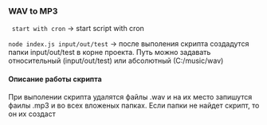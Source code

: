 ### 

### WAV to MP3

` start with cron` -> start script with cron

`node index.js input/out/test` -> после выполения скрипта создадутся папки input/out/test в корне проекта. Путь можно задавать относительный (input/out/test) или абсолютный (С:/music/wav) 

#### Описание работы скрипта

При выполении скрипта удалятся файлы .wav и на их место запишутся фаилы .mp3 и во всех вложеных папках. Если папки не найдет скрипт, то он их создаст
